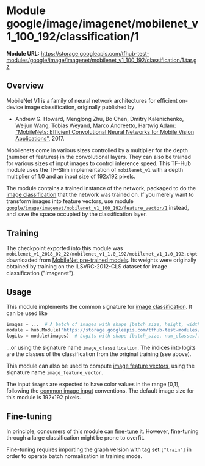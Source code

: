 # Module google/image/imagenet/mobilenet_v1_100_192/classification/1

**Module URL:** https://storage.googleapis.com/tfhub-test-modules/google/image/imagenet/mobilenet_v1_100_192/classification/1.tar.gz

## Overview

MobileNet V1 is a family of neural network architectures for efficient
on-device  image classification, originally published by

  * Andrew G. Howard, Menglong Zhu, Bo Chen, Dmitry Kalenichenko, Weijun Wang,
    Tobias Weyand, Marco Andreetto, Hartwig Adam:
    ["MobileNets: Efficient Convolutional Neural Networks for
    Mobile Vision Applications"](https://arxiv.org/abs/1704.04861), 2017.

Mobilenets come in various sizes controlled by a multiplier for the
depth (number of features) in the convolutional layers. They can also be
trained for various sizes of input images to control inference speed.
This TF-Hub module uses the TF-Slim implementation of
`mobilenet_v1`
with a depth multiplier of 1.0 and an input size of
192x192 pixels.

The module contains a trained instance of the network, packaged to do
the [image classification](https://github.com/tensorflow/hub/blob/master/docs/common_signatures/images.md#image-classification)
that the network was trained on. If you merely want to transform images into
feature vectors, use module
[`google/image/imagenet/mobilenet_v1_100_192/feature_vector/1`](../feature_vector/1.md)
instead, and save the space occupied by the classification layer.


## Training

The checkpoint exported into this module was `mobilenet_v1_2018_02_22/mobilenet_v1_1.0_192/mobilenet_v1_1.0_192.ckpt` downloaded
from
[MobileNet pre-trained models](https://github.com/tensorflow/models/blob/master/research/slim/nets/mobilenet_v1.md).
Its weights were originally obtained by training on the ILSVRC-2012-CLS
dataset for image classification ("Imagenet").

## Usage

This module implements the common signature for 
[image classification](https://github.com/tensorflow/hub/blob/master/docs/common_signatures/images.md#image-classification).
It can be used like

```python
images = ...  # A batch of images with shape [batch_size, height, width, 3].
module = hub.Module("https://storage.googleapis.com/tfhub-test-modules/google/image/imagenet/mobilenet_v1_100_192/classification/1.tar.gz")
logits = module(images)  # Logits with shape [batch_size, num_classes].
```

...or using the signature name `image_classification`. The indices into logits
are the classes of the classification from the original training (see above).

This module can also be used to compute [image feature
vectors](https://github.com/tensorflow/hub/blob/master/docs/common_signatures/images.md#image-feature-vector),
using the signature name `image_feature_vector`.

The input `images` are expected to have color values in the range [0,1],
following the [common image input](https://github.com/tensorflow/hub/blob/master/docs/common_signatures/images.md#image-input)
conventions. The default image size for this module is
192x192 pixels.


## Fine-tuning

In principle, consumers of this module can
[fine-tune](https://github.com/tensorflow/hub/blob/master/README.md#fine-tuning)
it. However, fine-tuning through a large classification might be prone to
overfit.

Fine-tuning requires importing the graph version with tag set `["train"]`
in order to operate batch normalization in training mode.

